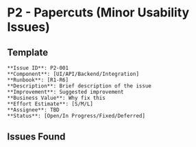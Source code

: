 # P2 - Papercuts (Minor Usability Issues)

## Template
```
**Issue ID**: P2-001
**Component**: [UI/API/Backend/Integration]
**Runbook**: [R1-R6]
**Description**: Brief description of the issue
**Improvement**: Suggested improvement
**Business Value**: Why fix this
**Effort Estimate**: [S/M/L]
**Assignee**: TBD
**Status**: [Open/In Progress/Fixed/Deferred]
```

## Issues Found
<!-- Add P2 issues below -->

